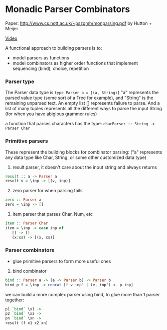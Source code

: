 # Monadic Parser Combinators

Paper: http://www.cs.nott.ac.uk/~pszgmh/monparsing.pdf by Hutton + Meijer 

[Video](https://channel9.msdn.com/Series/C9-Lectures-Erik-Meijer-Functional-Programming-Fundamentals/C9-Lectures-Dr-Erik-Meijer-Functional-Programming-Fundamentals-Chapter-8-of-13)

A functional approach to building parsers is to:
- model parsers as functions
- model combinators as higher order functions that implement sequencing (bind), choice, repetition

### Parser type
The Parser data type is `type Parser a = [(a, String)]` "a" represents the parsed value type (some sort of a Tree for example), and "String" is the remaining unparsed text. An empty list [] represents failure to parse. And a list of many tuples represents all the different ways to parse the input String (for when you have abigious grammer rules)

a function that parses characters has the type: `charParser :: String -> Parser Char`

### Primitive parsers
These represent the building blocks for combinator parsing: ("a" represents any data type like Char, String, or some other customized data type)

1) result parser, it doesn't care about the input string and always returns    
```haskell
result :: a -> Parser a
result v = \inp -> [(v, inp)]
```

2) zero parser for when parsing fails
```haskell
zero :: Parser a
zero = \inp -> []
```

3) item parser that parses Char, Num, etc
```haskell
item :: Parser Char
item = \inp -> case inp of
   [] -> []
   (x:xs) -> [(x, xs)]
```

### Parser combinators
- glue primitive parsers to form more useful ones

1) bind combinator
```haskell
bind :: Parser a -> (a -> Parser b) -> Parser b
bind p f = \inp -> concat [f v inp' | (v, inp') <- p inp]
```

we can build a more complex parser using bind, to glue more than 1 parser together:
```haskell
p1 `bind` \x1 ->
p2 `bind` \x2 ->
pn `bind` \xn ->
result (f x1 x2 xn)
```
